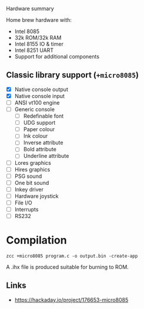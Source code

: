 Hardware summary

Home brew hardware with:

* Intel 8085
* 32k ROM/32k RAM
* Intel 8155 IO & timer
* Intel 8251 UART
* Support for additional components

## Classic library support (`+micro8085`)

* [x] Native console output
* [x] Native console input
* [ ] ANSI vt100 engine
* [ ] Generic console
    * [ ] Redefinable font 
    * [ ] UDG support
    * [ ] Paper colour
    * [ ] Ink colour
    * [ ] Inverse attribute
    * [ ] Bold attribute
    * [ ] Underline attribute
* [ ] Lores graphics
* [ ] Hires graphics
* [ ] PSG sound
* [ ] One bit sound
* [ ] Inkey driver
* [ ] Hardware joystick
* [ ] File I/O
* [ ] Interrupts
* [ ] RS232

# Compilation

    zcc +micro8085 program.c -o output.bin -create-app

A .ihx file is produced suitable for burning to ROM.

## Links

* https://hackaday.io/project/176653-micro8085
